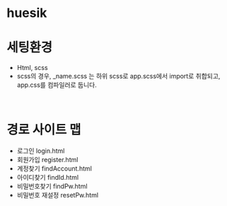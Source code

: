 # huesik
<h1>세팅환경</h1>
  <ul>
    <li>Html, scss</li>
    <li>scss의 경우, _name.scss 는 하위 scss로 app.scss에서 import로 취합되고, app.css를 컴파일러로 둡니다.</li>
  </ul>
<br>
<h1>경로 사이트 맵</h1>
<ul>
  <li>로그인 login.html</li>
  <li>회원가입 register.html</li>
  <li>계정찾기 findAccount.html</li>
  <li>아이디찾기 findId.html</li>
  <li>비밀번호찾기 findPw.html</li>
  <li>비밀번호 재설정 resetPw.html</li>
</ul>




 

